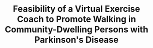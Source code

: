 ---
name: "Virtual Exercise Coach to Promote Walking"
title: "Feasibility of a Virtual Exercise Coach to Promote Walking in Community-Dwelling Persons with Parkinson's Disease"
journal: "journal name" 
project: null
event: "International Congress on Parkinson's Disease and Movement Disorders (abstract)"
authors:
- name: "Ellis, T."
- name: "Latham, N."
- name: "DeAngelis, T."
- name: "Hendron, K."
- name: "Thomas, C."
- name: "Hilaire, M."
- name: "Bickmore, T."
year: 2012
resources:
- name: "movementdisorders12"
  src: "movementdisorders12.pdf"
external_url: null
draft: false 
headless: true
---